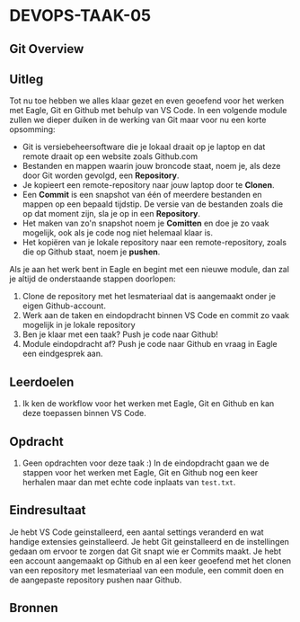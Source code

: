 # DEVOPS-TAAK-05

## Git Overview

## Uitleg

Tot nu toe hebben we alles klaar gezet en even geoefend voor het werken met Eagle, Git en Github met behulp van VS Code. In een volgende module zullen we dieper duiken in de werking van Git maar voor nu een korte opsomming:

* Git is versiebeheersoftware die je lokaal draait op je laptop en dat remote draait op een website zoals Github.com
* Bestanden en mappen waarin jouw broncode staat, noem je, als deze door Git worden gevolgd, een **Repository**.
* Je kopieert een remote-repository naar jouw laptop door te **Clonen**.
* Een **Commit** is een snapshot van één of meerdere bestanden en mappen op een bepaald tijdstip. De versie van de bestanden zoals die op dat moment zijn, sla je op in een **Repository**.
* Het maken van zo'n snapshot noem je **Comitten** en doe je zo vaak mogelijk, ook als je code nog niet helemaal klaar is.
* Het kopiëren van je lokale repository naar een remote-repository, zoals die op Github staat, noem je **pushen**.

Als je aan het werk bent in Eagle en begint met een nieuwe module, dan zal je altijd de onderstaande stappen doorlopen:
1. Clone de repository met het lesmateriaal dat is aangemaakt onder je eigen Github-account.
2. Werk aan de taken en eindopdracht binnen VS Code en commit zo vaak mogelijk in je lokale repository
3. Ben je klaar met een taak? Push je code naar Github!
4. Module eindopdracht af? Push je code naar Github en vraag in Eagle een eindgesprek aan.

## Leerdoelen

1. Ik ken de workflow voor het werken met Eagle, Git en Github en kan deze toepassen binnen VS Code.

## Opdracht

1. Geen opdrachten voor deze taak :) In de eindopdracht gaan we de stappen voor het werken met Eagle, Git en Github nog een keer herhalen maar dan met echte code inplaats van `test.txt`.
   
## Eindresultaat

Je hebt VS Code geinstalleerd, een aantal settings veranderd en wat handige extensies geinstalleerd. Je hebt Git geinstalleerd en de instellingen gedaan om ervoor te zorgen dat Git snapt wie er Commits maakt. Je hebt een account aangemaakt op Github en al een keer geoefend met het clonen van een repository met lesmateriaal van een module, een commit doen en de aangepaste repository pushen naar Github.

## Bronnen
